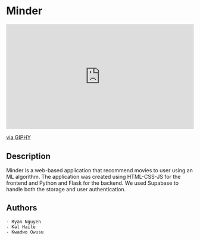 # Minder

<div style="width:100%;height:0;padding-bottom:56%;position:relative;"><iframe src="https://giphy.com/embed/PgIKAbqJQqZRnxBMnv" width="100%" height="100%" style="position:absolute" frameBorder="0" class="giphy-embed" allowFullScreen></iframe></div><p><a href="https://giphy.com/gifs/PgIKAbqJQqZRnxBMnv">via GIPHY</a></p>


## Description

Minder is a web-based application that recommend movies to user using an ML algorithm. The application was created using HTML-CSS-JS for the frontend and Python and Flask for the backend. We used Supabase to handle both the storage and user authentication. 

## Authors

    - Ryan Nguyen
    - Kal Haile
    - Kwadwo Owusu
